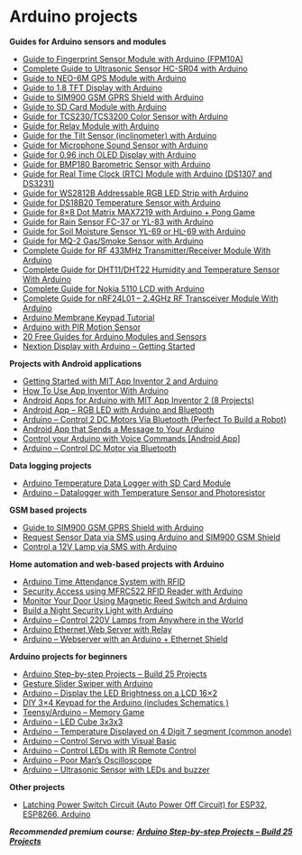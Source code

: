 # Arduino projects
**Guides for Arduino sensors and modules**

*   [Guide to Fingerprint Sensor Module with Arduino (FPM10A)](https://randomnerdtutorials.com/fingerprint-sensor-module-with-arduino/)
*   [Complete Guide to Ultrasonic Sensor HC-SR04 with Arduino](https://randomnerdtutorials.com/complete-guide-for-ultrasonic-sensor-hc-sr04/)
*   [Guide to NEO-6M GPS Module with Arduino](https://randomnerdtutorials.com/guide-to-neo-6m-gps-module-with-arduino/)
*   [Guide to 1.8 TFT Display with Arduino](https://randomnerdtutorials.com/guide-to-1-8-tft-display-with-arduino/)
*   [Guide to SIM900 GSM GPRS Shield with Arduino](https://randomnerdtutorials.com/sim900-gsm-gprs-shield-arduino/)
*   [Guide to SD Card Module with Arduino](https://randomnerdtutorials.com/guide-to-sd-card-module-with-arduino/)
*   [Guide for TCS230/TCS3200 Color Sensor with Arduino](https://randomnerdtutorials.com/arduino-color-sensor-tcs230-tcs3200/)
*   [Guide for Relay Module with Arduino](https://randomnerdtutorials.com/guide-for-relay-module-with-arduino/)
*   [Guide for the Tilt Sensor (inclinometer) with Arduino](https://randomnerdtutorials.com/guide-for-the-tilt-sensor-inclinometer-with-arduino/)
*   [Guide for Microphone Sound Sensor with Arduino](https://randomnerdtutorials.com/guide-for-microphone-sound-sensor-with-arduino/)
*   [Guide for 0.96 inch OLED Display with Arduino](https://randomnerdtutorials.com/guide-for-oled-display-with-arduino/)
*   [Guide for BMP180 Barometric Sensor with Arduino](https://randomnerdtutorials.com/guide-for-bmp180-barometric-sensor-with-arduino/)
*   [Guide for Real Time Clock (RTC) Module with Arduino (DS1307 and DS3231)](https://randomnerdtutorials.com/guide-for-real-time-clock-rtc-module-with-arduino-ds1307-and-ds3231/)
*   [Guide for WS2812B Addressable RGB LED Strip with Arduino](https://randomnerdtutorials.com/guide-for-ws2812b-addressable-rgb-led-strip-with-arduino/)
*   [Guide for DS18B20 Temperature Sensor with Arduino](https://randomnerdtutorials.com/guide-for-ds18b20-temperature-sensor-with-arduino/)
*   [Guide for 8×8 Dot Matrix MAX7219 with Arduino + Pong Game](https://randomnerdtutorials.com/guide-for-8x8-dot-matrix-max7219-with-arduino-pong-game/)
*   [Guide for Rain Sensor FC-37 or YL-83 with Arduino](https://randomnerdtutorials.com/guide-for-rain-sensor-fc-37-or-yl-83-with-arduino/)
*   [Guide for Soil Moisture Sensor YL-69 or HL-69 with Arduino](https://randomnerdtutorials.com/guide-for-soil-moisture-sensor-yl-69-or-hl-69-with-the-arduino/)
*   [Guide for MQ-2 Gas/Smoke Sensor with Arduino](https://randomnerdtutorials.com/guide-for-mq-2-gas-smoke-sensor-with-arduino/)
*   [Complete Guide for RF 433MHz Transmitter/Receiver Module With Arduino](https://randomnerdtutorials.com/rf-433mhz-transmitter-receiver-module-with-arduino/)
*   [Complete Guide for DHT11/DHT22 Humidity and Temperature Sensor With Arduino](https://randomnerdtutorials.com/complete-guide-for-dht11dht22-humidity-and-temperature-sensor-with-arduino/)
*   [Complete Guide for Nokia 5110 LCD with Arduino](https://randomnerdtutorials.com/complete-guide-for-nokia-5110-lcd-with-arduino/)
*   [Complete Guide for nRF24L01 – 2.4GHz RF Transceiver Module With Arduino](https://randomnerdtutorials.com/nrf24l01-2-4ghz-rf-transceiver-module-with-arduino/)
*   [Arduino Membrane Keypad Tutorial](https://randomnerdtutorials.com/arduino-membrane-keypad-tutorial/)
*   [Arduino with PIR Motion Sensor](https://randomnerdtutorials.com/arduino-with-pir-motion-sensor/)
*   [20 Free Guides for Arduino Modules and Sensors](https://randomnerdtutorials.com/20-free-guides-for-arduino-modules-and-sensors/)
*   [Nextion Display with Arduino – Getting Started](https://randomnerdtutorials.com/nextion-display-with-arduino-getting-started/)

**Projects with Android applications**

*   [Getting Started with MIT App Inventor 2 and Arduino](https://randomnerdtutorials.com/getting-started-with-mit-app-inventor-2-and-arduino/)
*   [How To Use App Inventor With Arduino](https://randomnerdtutorials.com/how-to-use-app-inventor-with-arduino/)
*   [Android Apps for Arduino with MIT App Inventor 2 (8 Projects)](https://randomnerdtutorials.com/android-apps-for-arduino-with-mit-app-inventor-2/)
*   [Android App – RGB LED with Arduino and Bluetooth](https://randomnerdtutorials.com/android-app-rgb-led-with-arduino-and-bluetooth/)
*   [Arduino – Control 2 DC Motors Via Bluetooth (Perfect To Build a Robot)](https://randomnerdtutorials.com/arduino-control-2-dc-motors-via-bluetooth/)
*   [Android App that Sends a Message to Your Arduino](https://randomnerdtutorials.com/android-app-that-sends-a-message-to-your-arduino/)
*   [Control your Arduino with Voice Commands \[Android App\]](https://randomnerdtutorials.com/control-your-arduino-with-voice-commands/)
*   [Arduino – Control DC Motor via Bluetooth](https://randomnerdtutorials.com/arduino-control-dc-motor-via-bluetooth/)

**Data logging projects**

*   [Arduino Temperature Data Logger with SD Card Module](https://randomnerdtutorials.com/arduino-temperature-data-logger-with-sd-card-module/)
*   [Arduino – Datalogger with Temperature Sensor and Photoresistor](https://randomnerdtutorials.com/arduino-datalogger-with-temperature-sensor-and-photoresistor/)

**GSM based projects**

*   [Guide to SIM900 GSM GPRS Shield with Arduino](https://randomnerdtutorials.com/sim900-gsm-gprs-shield-arduino/)
*   [Request Sensor Data via SMS using Arduino and SIM900 GSM Shield](https://randomnerdtutorials.com/request-sensor-data-sms-arduino-sim900-gsm-shield/)
*   [Control a 12V Lamp via SMS with Arduino](https://randomnerdtutorials.com/control-a-12v-lamp-via-sms-with-arduino/)

**Home automation and web-based projects with Arduino**

*   [Arduino Time Attendance System with RFID](https://randomnerdtutorials.com/arduino-time-attendance-system-with-rfid/)
*   [Security Access using MFRC522 RFID Reader with Arduino](https://randomnerdtutorials.com/security-access-using-mfrc522-rfid-reader-with-arduino/)
*   [Monitor Your Door Using Magnetic Reed Switch and Arduino](https://randomnerdtutorials.com/monitor-your-door-using-magnetic-reed-switch-and-arduino/)
*   [Build a Night Security Light with Arduino](https://randomnerdtutorials.com/build-a-night-security-light-with-arduino/)
*   [Arduino – Control 220V Lamps from Anywhere in the World](https://randomnerdtutorials.com/arduino-control-220v-lamps-from-anywhere-in-the-world/)
*   [Arduino Ethernet Web Server with Relay](https://randomnerdtutorials.com/arduino-ethernet-web-server-with-relay/)
*   [Arduino – Webserver with an Arduino + Ethernet Shield](https://randomnerdtutorials.com/arduino-webserver-with-an-arduino-ethernet-shield/)

**Arduino projects for beginners**

*   [Arduino Step-by-step Projects – Build 25 Projects](https://randomnerdtutorials.com/arduino-step-by-step-projects/)
*   [Gesture Slider Swiper with Arduino](https://randomnerdtutorials.com/gesture-slider-swiper-with-arduino/)
*   [Arduino – Display the LED Brightness on a LCD 16×2](https://randomnerdtutorials.com/arduino-display-the-led-brightness-on-a-lcd-16x2/)
*   [DIY 3×4 Keypad for the Arduino (includes Schematics )](https://randomnerdtutorials.com/diy-3x4-keypad-for-the-arduino-includes-schematics/)
*   [Teensy/Arduino – Memory Game](https://randomnerdtutorials.com/teensy-arduino-memory-game/)
*   [Arduino – LED Cube 3x3x3](https://randomnerdtutorials.com/arduino-led-cube-3x3x3/)
*   [Arduino – Temperature Displayed on 4 Digit 7 segment (common anode)](https://randomnerdtutorials.com/arduino-temperature-displayed-on-4-digit-7-segment/)
*   [Arduino – Control Servo with Visual Basic](https://randomnerdtutorials.com/arduino-control-servo-with-visual-basic/)
*   [Arduino – Control LEDs with IR Remote Control](https://randomnerdtutorials.com/arduino-ir-remote-control/)
*   [Arduino – Poor Man’s Oscilloscope](https://randomnerdtutorials.com/arduino-poor-mans-oscilloscope/)
*   [Arduino – Ultrasonic Sensor with LEDs and buzzer](https://randomnerdtutorials.com/arduino-ultrasonic-sensor-with-leds-and-buzzer/)

**Other projects**

*   [Latching Power Switch Circuit (Auto Power Off Circuit) for ESP32, ESP8266, Arduino](https://randomnerdtutorials.com/latching-power-switch-circuit-auto-power-off-circuit-esp32-esp8266-arduino/)

**_Recommended premium course:_** **_[Arduino Step-by-step Projects – Build 25 Projects](https://randomnerdtutorials.com/arduino-step-by-step-projects/)_**